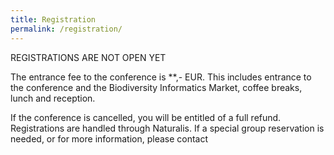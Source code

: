 ```yaml
---
title: Registration
permalink: /registration/
---
```


REGISTRATIONS ARE NOT OPEN YET

The entrance fee to the conference is **,- EUR. This includes entrance to the conference and the Biodiversity Informatics Market, coffee breaks, lunch and reception. 

If the conference is cancelled, you will be entitled of a full refund. Registrations are handled through Naturalis. If a special group reservation is needed, or for more information, please contact 
